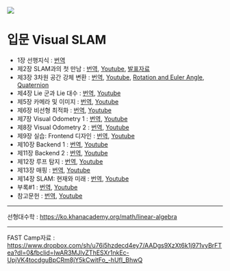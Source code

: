 ![](https://i.imgur.com/cQGWvUk.png)


# 입문 Visual SLAM
- 1장 선행지식 : [번역](https://docs.google.com/document/d/1XKI3DUW_Klo7GCd43LEFZgOkHZF8A5baV03Nzmiif94/edit?fbclid=IwAR1R2kxI2QPJWrga3-fxlpcXksLvT9q0HroasScRVuRRsS_ixX9pli5skVk)
- 제2장 SLAM과의 첫 만남 : [번역](https://docs.google.com/document/d/1V8PzY-tFezPH-fFD_ED4qIjzLheeWUpCc9kjeHGOXhw/edit?fbclid=IwAR3FfDSptYTrL3SuYFz_96f2f-49SoMZrhNHD7DNCoxSm64pMn5LwTUhThM#heading=h.uey5prbihivv), [Youtube](https://www.youtube.com/watch?v=_i8PaekcguA&feature=youtu.be&fbclid=IwAR1SNnjHuIKYKfiA2B-l40HGll2W78OayBA_LqKy2QkmRytI-gYTOkqW2H4), [발표자료](https://drive.google.com/file/d/1oDrIZWUQqmJ_3vtcsxvLET0kG5zg7ZTT/view)
- 제3장 3차원 공간 강체 변환 : [번역](https://docs.google.com/document/d/10gJsFWGAiNaFc5za8IJTZHU3JFYHzStvLNeLVKyrpUA/edit?fbclid=IwAR0ah4Cm6YK-lDJxiJx6-zB3K-1HE51koRkzZv4TLkrkfjbF_sAwzBex6KY#heading=h.vpn62ti1ne0a), [Youtube](https://www.youtube.com/watch?v=TujSQ09jpWA&feature=youtu.be&fbclid=IwAR03zKvCPsu1uHCW0OINNuPsChfk_yBAK-UZPzNF_YdMEvpH-DP6INPiRQo), [Rotation and Euler Angle](https://goo.gl/jnNKTx), [Quaternion](https://goo.gl/WAfYCg)
- 제4장 Lie 군과 Lie 대수 : [번역](https://docs.google.com/document/d/1icPjUyT3nPvjZ1OVMtWp9afUtuJ4gXLJL-ex7A9FpNs/edit?fbclid=IwAR1lDSc9SiONxzSjA_8GQ0ttFHXMX_J4V3ix2mQYc6vgAs_D6xN9xiPdBls#heading=h.uey5prbihivv), [Youtube]()
- 제5장 카메라 및 이미지 : [번역](https://docs.google.com/document/d/1WXqqtUF2L7t6v9-qC6zXF48Muog2Y7-lEc6ojXHaTHY/edit?fbclid=IwAR3PMqpagqV8RF7fCBQ1bjyMeWuT54eqELPwLKe-Km61NXuo74WWjrcANyw#heading=h.uey5prbihivv), [Youtube]()
- 제6장 비선형 최적화 : [번역](https://docs.google.com/document/d/1pIYlL3cVf9gXT9O7p_5H5az0HYkALuhrnrBQeZI0HUw/edit?fbclid=IwAR21XEPa2l9eieqOH-Y8GZOPZx1ADSdy_G08N-S83M1DqbkbmRSIrcfw7dc#heading=h.uey5prbihivv), [Youtube]()
- 제7장 Visual Odometry 1 : [번역](https://docs.google.com/document/d/1lWEe5pIUSMhvfsqTI4B7zf5JdkmKnUGSl8J8mMddw_E/edit?fbclid=IwAR1aGglxB2OX3sNW2WbVxfQK2AyFy-d4lpG7uKYKfGxc0DZfLzI4y0gH_U0#heading=h.uey5prbihivv), [Youtube]()
- 제8장 Visual Odometry 2 : [번역](https://docs.google.com/document/d/1RrtgmJhm4V3sTbSEbtio55NuP8DBLVaZK0fOPedQkq0/edit?fbclid=IwAR3qumY0moeWhwPD8X0rzUEbeBodb5VyHeJCmZTeH4jlyqmrew_HC3dgiAQ#heading=h.ngij9spw4bl2), [Youtube]()
- 제9장 실습: Frontend 디자인 : [번역](https://docs.google.com/document/d/1oEMqQvYzA-gsrlRsNLZlshHXBbZ1srxpJu-P1oRTuAQ/edit?fbclid=IwAR2hBWFwHcHFyI9Nk9kkv4Lebn_adlV1JWOrTEsDRPvsLu3Vn26NqK75WmU#heading=h.uey5prbihivv), [Youtube]()
- 제10장 Backend 1 : [번역](https://docs.google.com/document/d/1XloB4FwUXhEq0NRPX6lmom7mOxX2eQi0nA133LEjcMs/edit?fbclid=IwAR35I1-A7xXpI6RFUrzD2wp9TKjpumE3AZTUiawHhHJoRRtxmd9MJAcxYtY#), [Youtube]()
- 제11장 Backend 2 : [번역](https://docs.google.com/document/d/1s3kG2QG8qEIie1ZpDqXBP9TVYwKJJtHv2HHADYwoldw/edit?fbclid=IwAR3gnX4ODdw8up5M04Ndnpg87UeerGdGGbPiwmuD65WaU8bF6kamPbGs4F0#heading=h.uey5prbihivv), [Youtube]()
- 제12장 루프 탐지 : [번역](https://docs.google.com/document/d/11rq7n65cidHBhEbWnYMBbkuAYoyzROxfWN-24YIEI0E/edit?fbclid=IwAR0dBviUIlHrDr0AI02RnzAQnsrXA2uEatK4gVUljkfG_XAQgY00oMHfdQ4#heading=h.uey5prbihivv), [Youtube]()
- 제13장 매핑 : [번역](https://docs.google.com/document/d/12Dlvq4t6p0LCIs5Z76UTPCvqBalPwshue8IOf6uvFMk/edit?fbclid=IwAR2CJxgtd-S6O9RA1PMRKe_BeZn_cyw1pat8gyZUglAahsMzXjT8xPptnDs#heading=h.uey5prbihivv), [Youtube]()
- 제14장 SLAM: 현재와 미래 : [번역](https://docs.google.com/document/d/1QaTos4AgjwmaIz5U8GRtsxdxok10nD22VGu1ebfvSXI/edit?fbclid=IwAR1nAXggemYSnqtkZ2k_futIpWhU90BRRWmBoui98-p-oW61OhUnqZVOXYE#heading=h.uey5prbihivv), [Youtube]()
- 부록#1 : [번역](https://docs.google.com/document/d/1muCYvheES8aFENIIcs8GDVxRCR5tSqboen8QueQ0mn4/edit?fbclid=IwAR0ci8oxHKJX1Ti7k1w9pFXrvIW5JkNR1TfJKsljqAKSLxRXzUCgbenxxVc#heading=h.uey5prbihivv), [Youtube]()
- 참고문헌 : [번역](https://docs.google.com/document/d/1resGRA0KlP6s0DwAJKNa81IE2hmeywYDTf2Or0WdorA/edit?fbclid=IwAR2kzRjxpSOfDpdPLehaTZmZrHSJE1Up1boQCDttcVSSc910_JEcQcOL-VI#heading=h.uey5prbihivv), [Youtube]()


---
선형대수학 : https://ko.khanacademy.org/math/linear-algebra


--- 

FAST Camp자료 : https://www.dropbox.com/sh/u76i5hzdecd4ey7/AADgs9XzXt6k1j971vyBrFTea?dl=0&fbclid=IwAR3MJlvZThESXr1nkEc-UpjVK4tocdguBpCRm8jY5kCwitFo_-hUfI_BhwQ